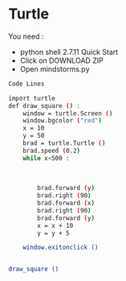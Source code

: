 # Turtle 
You need : 
  - python shell 2.7.11
Quick Start
  - Click on DOWNLOAD ZIP 
  - Open mindstorms.py 
```sh
Code Lines 
```

```sh
import turtle
def draw_square () :
    window = turtle.Screen ()
    window.bgcolor ("red")
    x = 10
    y = 50
    brad = turtle.Turtle ()
    brad.speed (0.2)
    while x<500 :
        
        
        
        brad.forward (y)
        brad.right (90)
        brad.forward (x)
        brad.right (90)
        brad.forward (y)
        x = x + 10
        y = y + 5

    window.exitonclick ()


draw_square ()
```

